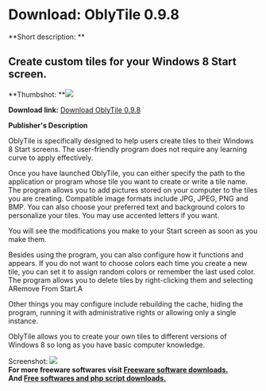 # Download: OblyTile 0.9.8

**Short description: **

## Create custom tiles for your Windows 8 Start screen.

  
**Thumbshot: **![](http://www.freewarefiles.com/screenshot/oblytile_md.jpg)   
  
**Download link:** [Download OblyTile 0.9.8](http://freesoftwares.boysofts.com/OblyTile_program_98237.html)  
  

**Publisher's Description**  
  

OblyTile is specifically designed to help users create tiles to their Windows
8 Start screens. The user-friendly program does not require any learning curve
to apply effectively.

Once you have launched OblyTile, you can either specify the path to the
application or program whose tile you want to create or write a tile name. The
program allows you to add pictures stored on your computer to the tiles you
are creating. Compatible image formats include JPG, JPEG, PNG and BMP. You can
also choose your preferred text and background colors to personalize your
tiles. You may use accented letters if you want.

You will see the modifications you make to your Start screen as soon as you
make them.

Besides using the program, you can also configure how it functions and
appears. If you do not want to choose colors each time you create a new tile,
you can set it to assign random colors or remember the last used color. The
program allows you to delete tiles by right-clicking them and selecting
ARemove From Start.A

Other things you may configure include rebuilding the cache, hiding the
program, running it with administrative rights or allowing only a single
instance.

OblyTile allows you to create your own tiles to different versions of Windows
8 so long as you have basic computer knowledge.

  
  
Screenshot: ![](http://www.freewarefiles.com/screenshot/oblytile.jpg)  
**For more freeware softwares visit [Freeware software downloads.](http://freesoftwares.boysofts.com/)**   
**And [Free softwares and php script downloads.](http://www.boysofts.com/)**

